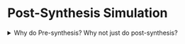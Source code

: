# Post-Synthesis Simulation

<details>
<summary>Why do Pre-synthesis? Why not just do post-synthesis?</summary>

* Pre-synthesis simulation done according to the logic designed -----> It only checks the functionality
* Post-synthesis simulation/ `'Gate Level Simulation'` is done after synthesis considering each and every gate delays into account. Reports the violations both in functionality and timing.
* This also shows the mismatches that are due to wrong usage of operators and inference of latches.
  ---- For example: Using `'X'` (Simulator terms/ synthesizer terms) - `"Unknown"/"Don't care"` 

</details>
